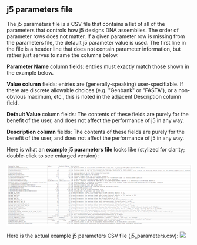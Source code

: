 ## j5 parameters file

The j5 parameters file is a CSV file that contains a list of all of the parameters that controls how j5 designs DNA assemblies. The order of parameter rows does not matter. If a given parameter row is missing from the parameters file, the default j5 parameter value is used. The first line in the file is a header line that does not contain parameter information, but rather just serves to name the columns below.

**Parameter Name** column fields:
entries must exactly match those shown in the example below.

**Value column** fields:
entries are (generally-speaking) user-specifiable. If there are discrete allowable choices (e.g. "Genbank" or "FASTA"), or a non-obvious maximum, etc., this is noted in the adjacent Description column field.

**Default Value** column fields:
The contents of these fields are purely for the benefit of the user, and does not affect the performance of j5 in any way. 

**Description column** fields:
The contents of these fields are purely for the benefit of the user, and does not affect the performance of j5 in any way. 

Here is what an **example j5 parameters file** looks like (stylized for clarity; double-click to see enlarged version):

![j5 parameter file](../../images/pastedImage35.png)

Here is the actual example j5 parameters CSV file (j5_parameters.csv):
[![](http://j5.jbei.org/j5manual/images/_nb_fileIcons/j5_parametersfefffe.png)](http://j5.jbei.org/j5manual/attachments/j5_parameters.csv)
